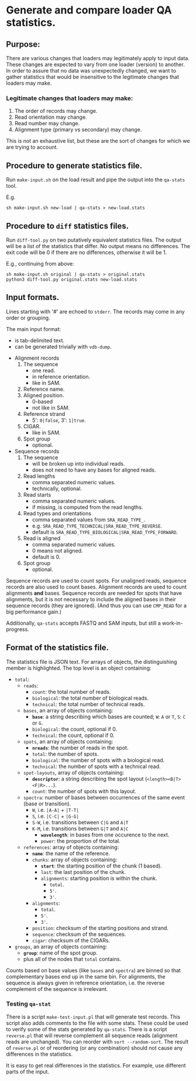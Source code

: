 # Generate and compare loader QA statistics.

## Purpose:
There are various changes that loaders may legitimately apply to input data.
These changes are expected to vary from one loader (version) to another.
In order to assure that no data was unexpectedly changed, we want to gather
statistics that would be insensitive to the legitimate changes that loaders
may make.

### Legitimate changes that loaders may make:

1. The order of records may change.
2. Read orientation may change.
3. Read number may change.
4. Alignment type (primary vs secondary) may change.

This is not an exhaustive list, but these are the sort of changes for which we
are trying to account.

## Procedure to generate statistics file.

Run `make-input.sh` on the load result and pipe the output into the 
`qa-stats` tool.

E.g.
```
sh make-input.sh new-load | qa-stats > new-load.stats
```

## Procedure to `diff` statistics files.

Run `diff-tool.py` on two putatively equivalent statistics files. The output
will be a list of the statistics that differ. No output means no differences.
The exit code will be 0 if there are no differences, otherwise it will be 1.

E.g., continuing from above:
```
sh make-input.sh original | qa-stats > original.stats
python3 diff-tool.py original.stats new-load.stats
```

## Input formats.

Lines starting with '#' are echoed to `stderr`.
The records may come in any order or grouping.

The main input format:
- is tab-delimited text.
- can be generated trivially with `vdb-dump`.
* Alignment records
    1. The sequence
        - one read.
        - in reference orientation.
        - like in SAM.
    2. Reference name.
    3. Aligned position.
        - 0-based
        - not like in SAM.
    4. Reference strand
        - 5': `0|false`, 3': `1|true`.
    5. CIGAR.
        - like in SAM.
    6. Spot group
        - optional.
* Sequence records
    1. The sequence
        - will be broken up into individual reads.
        - does not need to have any bases for aligned reads.
    2. Read lengths
        - comma separated numeric values.
        - technically, optional.
    3. Read starts
        - comma separated numeric values.
        - if missing, is computed from the read lengths.
    4. Read types and orientations
        - comma separated values from `SRA_READ_TYPE_`.
        - e.g. `SRA_READ_TYPE_TECHNICAL|SRA_READ_TYPE_REVERSE`.
        - default is `SRA_READ_TYPE_BIOLOGICAL|SRA_READ_TYPE_FORWARD`.
    5. Read is aligned
        - comma separated numeric values.
        - 0 means not aligned.
        - default is 0.
    6. Spot group
        - optional.

Sequence records are used to count spots. For unaligned reads, sequence records
are also used to count bases. Alignment records are used to count 
alignments **and** bases. Sequence records are needed for spots
that have alignments, but it is not necessary to include the aligned bases in
their sequence records (they are ignored).
(And thus you can use `CMP_READ` for a big performance gain.)

Additionally, `qa-stats` accepts FASTQ and SAM inputs, but still a work-in-progress.

## Format of the statistics file.

The statistics file is JSON text. For arrays of objects, the distinguishing
member is highlighted. The top level is an object containing:

- `total`:
  - `reads`:
    - `count`: the total number of reads.
    - `biological`: the total number of biological reads.
    - `technical`: the total number of technical reads.
  - `bases`, an array of objects containing:
    - **`base`**: a string describing which bases are counted; `W`: `A` or `T`, `S`: `C` or `G`.
    - `biological`: the count, optional if 0.
    - `technical`: the count, optional if 0.
  - `spots`, an array of objects containing:
    - **`nreads`**: the number of reads in the spot.
    - `total`: the number of spots.
    - `biological`: the number of spots with a biological read.
    - `technical`: the number of spots with a technical read.
  - `spot-layouts`, array of objects containing:
    - **`descriptor`**: a string describing the spot layout (`<length><B|T><F|R>...`).
    - `count`: the number of spots with this layout.
  - `spectra`: number of bases between occurrences of the same event (base or transition).
    - `W`, i.e. `|A-A|` + `|T-T|`
    - `S`, i.e. `|C-C|` + `|G-G|`
    - `S-W`, i.e. transitions between `C|G` and `A|T`
    - `K-M`, i.e. transitions between `G|T` and `A|C`
      - **`wavelength`**: in bases from one occurence to the next.
      - `power`: the proportion of the total.
  - `references`: array of objects containing:
    - **`name`**: the name of the reference.
    - `chunks`: array of objects containing:
      - **`start`**: the starting position of the chunk (1 based).
      - `last`: the last position of the chunk.
      - `alignments`: starting position is within the chunk.
        - `total`.
        - `5'`.
        - `3'`.
    - `alignments`:
      - `total`.
      - `5'`.
      - `3'`.
    - `position`: checksum of the starting positions and strand.
    - `sequence`: checksum of the sequences.
    - `cigar`: checksum of the CIGARs.
- `groups`, an array of objects containing:
  - **`group`**: name of the spot group.
  - plus all of the nodes that `total` contains.

Counts based on base values (like `bases` and `spectra`) are binned so that
complementary bases end up in the same bin. For alignments, the sequence is
always given in reference orientation, i.e. the reverse complement of the
sequence is irrelevant.

### Testing `qa-stat`

There is a script `make-test-input.pl` that will generate test records. This
script also adds comments to the file with some stats. These could be used to
verify some of the stats generated by `qa-stats`. There is a script `reverse.pl`
that will reverse complement all sequence reads (alignment reads are unchanged).
You can reorder with `sort --random-sort`. The result of `reverse.pl` or of
reordering (or any combination) should not cause any differences in the
statistics.

It is easy to get real differences in the statistics. For example, use different
parts of the input.
